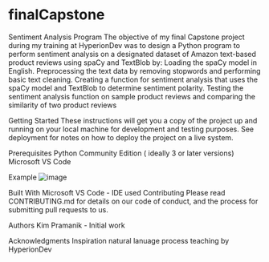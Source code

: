 # finalCapstone
Sentiment Analysis Program 
The objective of my final Capstone project during my training at HyperionDev was to design a Python program to perform sentiment analysis on a designated dataset of Amazon text-based product reviews using spaCy and TextBlob by:
    Loading the spaCy model in English.
    Preprocessing the text data by removing stopwords and performing basic text cleaning.
    Creating a function for sentiment analysis that uses the spaCy model and TextBlob to determine sentiment polarity.
    Testing the sentiment analysis function on sample product reviews and comparing the similarity of two product reviews

Getting Started
These instructions will get you a copy of the project up and running on your local machine for development and testing purposes. See deployment for notes on how to deploy the project on a live system.

Prerequisites
Python Community Edition ( ideally 3 or later versions)
Microsoft VS Code

Example
![image](https://github.com/remarkablehydra/finalCapstone/assets/140903750/6d9a0c3d-29f8-4a68-9cdd-a8f80af77c05)

Built With
Microsoft VS Code - IDE used
Contributing
Please read CONTRIBUTING.md for details on our code of conduct, and the process for submitting pull requests to us.

Authors
Kim Pramanik - Initial work


Acknowledgments
Inspiration natural lanuage process teaching by HyperionDev
